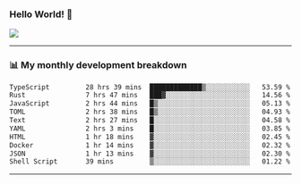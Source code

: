 ### Hello World! 👋

<a>
  <img align="center" src="https://github-readme-stats.vercel.app/api?username=megatunger&count_private=true&include_all_commits=true&bg_color=30,56CCF2,2F80ED&title_color=fff&text_color=fff" />
</a>

------
### 📊 My monthly development breakdown

<!--START_SECTION:waka-->

```txt
TypeScript         28 hrs 39 mins  █████████████▒░░░░░░░░░░░   53.59 %
Rust               7 hrs 47 mins   ███▓░░░░░░░░░░░░░░░░░░░░░   14.56 %
JavaScript         2 hrs 44 mins   █▒░░░░░░░░░░░░░░░░░░░░░░░   05.13 %
TOML               2 hrs 38 mins   █▒░░░░░░░░░░░░░░░░░░░░░░░   04.93 %
Text               2 hrs 27 mins   █░░░░░░░░░░░░░░░░░░░░░░░░   04.58 %
YAML               2 hrs 3 mins    █░░░░░░░░░░░░░░░░░░░░░░░░   03.85 %
HTML               1 hr 18 mins    ▓░░░░░░░░░░░░░░░░░░░░░░░░   02.45 %
Docker             1 hr 14 mins    ▓░░░░░░░░░░░░░░░░░░░░░░░░   02.32 %
JSON               1 hr 13 mins    ▓░░░░░░░░░░░░░░░░░░░░░░░░   02.30 %
Shell Script       39 mins         ▒░░░░░░░░░░░░░░░░░░░░░░░░   01.22 %
```

<!--END_SECTION:waka-->

------
